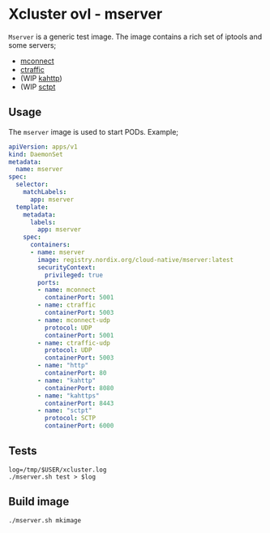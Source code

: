 # Xcluster ovl - mserver

`Mserver` is a generic test image. The image contains a rich set of
iptools and some servers;

* [mconnect](https://github.com/Nordix/mconnect)
* [ctraffic](https://github.com/Nordix/ctraffic)
* (WIP [kahttp](https://github.com/Nordix/kahttp))
* (WIP [sctpt](https://github.com/Nordix/xcluster/tree/master/ovl/sctp#the-sctpt-test-program)

## Usage

The `mserver` image is used to start PODs. Example;

```yaml
apiVersion: apps/v1
kind: DaemonSet
metadata:
  name: mserver
spec:
  selector:
    matchLabels:
      app: mserver
  template:
    metadata:
      labels:
        app: mserver
    spec:
      containers:
      - name: mserver
        image: registry.nordix.org/cloud-native/mserver:latest
        securityContext:
          privileged: true
        ports:
        - name: mconnect
          containerPort: 5001
        - name: ctraffic
          containerPort: 5003
        - name: mconnect-udp
          protocol: UDP
          containerPort: 5001
        - name: ctraffic-udp
          protocol: UDP
          containerPort: 5003
        - name: "http"
          containerPort: 80
        - name: "kahttp"
          containerPort: 8080
        - name: "kahttps"
          containerPort: 8443
        - name: "sctpt"
          protocol: SCTP
          containerPort: 6000
```


## Tests

```
log=/tmp/$USER/xcluster.log
./mserver.sh test > $log
```


## Build image

```
./mserver.sh mkimage
```

